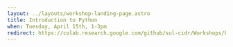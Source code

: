 ```yaml
---
layout: ../layouts/workshop-landing-page.astro
title: Introduction to Python
when: Tuesday, April 15th, 1-3pm
redirect: https://colab.research.google.com/github/sul-cidr/Workshops/blob/master/Introduction_to_Python/Introduction%20to%20Python.ipynb
---
```

